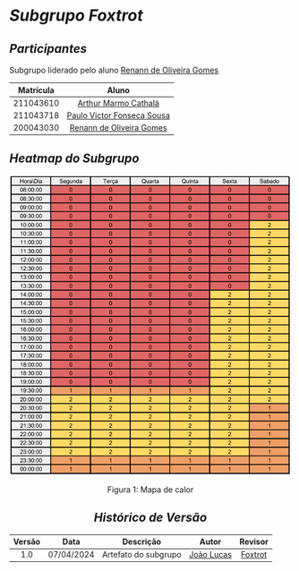 # <a>*Subgrupo Foxtrot*</a>

## <a>*Participantes*</a>

Subgrupo liderado pelo aluno [Renann de Oliveira Gomes](https://github.com/NyndoND)

<center>

| **Matrícula** |                           **Aluno**                            |
| :-----------: | :------------------------------------------------------------: |
|   211043610   |   [Arthur Marmo Cathalá](https://github.com/artmarmocathala)   |
|   211043718   | [Paulo Victor Fonseca Sousa](https://github.com/PauloVictorFS) |
|   200043030   |     [Renann de Oliveira Gomes](https://github.com/NyndoND)     |

</center>

## <a>*Heatmap do Subgrupo*</a>

<center>

![Heatmap Foxtrot](../Assets/Heatmaps/HeatmapFoxtrot.png)

Figura 1: Mapa de calor

## <a>*Histórico de Versão*</a>

| Versão |    Data    |      Descrição       |                      Autor                       |            Revisor            |
| :----: | :--------: | :------------------: | :----------------------------------------------: | :---------------------------: |
|  1.0   | 07/04/2024 | Artefato do subgrupo | [João Lucas](https://github.com/VasconcelosJoao) | [Foxtrot](/Subgrupos/Foxtrot) |

</center>